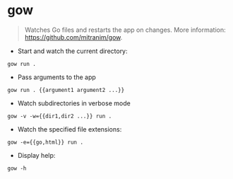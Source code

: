 # gow

> Watches Go files and restarts the app on changes.
> More information: <https://github.com/mitranim/gow>.

- Start and watch the current directory:

`gow run .`

- Pass arguments to the app

`gow run . {{argument1 argument2 ...}}`

- Watch subdirectories in verbose mode

`gow -v -w={{dir1,dir2 ...}} run .`

- Watch the specified file extensions:

`gow -e={{go,html}} run .`

- Display help:

`gow -h`
